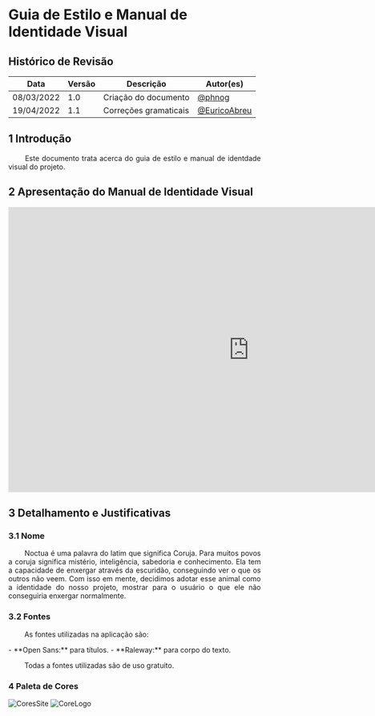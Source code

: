 # Guia de Estilo e Manual de Identidade Visual

## Histórico de Revisão

|Data|Versão|Descrição| Autor(es)
|--|--|--|--|
|08/03/2022|1.0|Criação do documento | [@phnog](https://github.com/phnog) |
|19/04/2022|1.1|Correções gramaticais | [@EuricoAbreu](https://github.com/EuricoAbreu) |

## 1 Introdução
<p align = "justify"> &emsp;&emsp; Este documento trata acerca do guia de estilo e manual de identdade visual do projeto.</p>

## 2 Apresentação do Manual de Identidade Visual

<iframe src="https://docs.google.com/presentation/d/1mCbdPufc2cyMhx0Ziwo2OUb7OMmjego78ggJQuxxKJA/embed?start=false&loop=false&delayms=3000&slide=id.p" frameborder="0" width="960" height="569" allowfullscreen="true" mozallowfullscreen="true" webkitallowfullscreen="true"></iframe>

## 3 Detalhamento e Justificativas
### 3.1 Nome
<p align = "justify"> &emsp;&emsp; Noctua é uma palavra do latim que significa Coruja. Para muitos povos a coruja significa mistério, inteligência, sabedoria e conhecimento. Ela tem a capacidade de enxergar através da escuridão, conseguindo ver o que os outros não veem. Com isso em mente, decidimos adotar esse animal como a identidade do nosso projeto, mostrar para o usuário o que ele não conseguiria enxergar normalmente.</p>

### 3.2 Fontes
<p align = "justify"> &emsp;&emsp; As fontes utilizadas na aplicação são: </p>
- **Open Sans:** para títulos.
- **Raleway:**  para corpo do texto.

<p align = "justify"> &emsp;&emsp; Todas a fontes utilizadas são de uso gratuito. </p>

### 4 Paleta de Cores

![CoresSite](https://cdn.discordapp.com/attachments/744698026462937211/950165055767457792/unknown.png)
![CoreLogo](https://cdn.discordapp.com/attachments/744698026462937211/950165089686806528/unknown.png)



